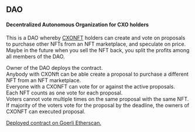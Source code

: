 ## DAO   
#### Decentralized Autonomous Organization for CXO holders 
This is a DAO whereby [CXONFT](https://github.com/Chiadikaobixo/my-solidity/tree/master/CxoNFT-collection "CXONFT") holders can create and vote on proposals to purchase other NFTs from an NFT marketplace, and speculate on price. Maybe in the future when you sell the NFT back, you split the profits among all members of the DAO.

Owner of the DAO deploys the contract.      
Anybody with CXONft can be able create a proposal to purchase a different NFT from an NFT marketplace.    
Everyone with a CXONFT can vote for or against the active proposals.    
Each NFT counts as one vote for each proposal.     
Voters cannot vote multiple times on the same proposal with the same NFT.        
If majority of the voters vote for the proposal by the deadline, the owners of CXONFT can executed proposal.    

[Deployed contract on Goerli Etherscan.](https://goerli.etherscan.io/address/0xf5c7c0e02bBDE1d5606C5FA092F9E8D670E07B8b "DAO")   
